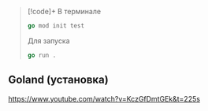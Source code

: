 >[!code]+ В терминале
>```go
> go mod init test
>```
> Для запуска
>```go
> go run .
>```


## Goland (установка)
https://www.youtube.com/watch?v=KczGfDmtGEk&t=225s